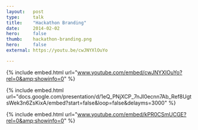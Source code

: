 ```yaml
---
layout:   post
type:     talk
title:    "Hackathon Branding"
date:     2014-02-02
hero:     false
thumb:    hackathon-branding.png
hero:     false
external: https://youtu.be/cwJNYXlOuYo

---
```


{% include embed.html url="www.youtube.com/embed/cwJNYXlOuYo?rel=0&amp;showinfo=0" %}

{% include embed.html url="docs.google.com/presentation/d/1eQ_PNjXCP_7nJI0ecnn7Ab_Ref8UgtsWek3n6ZsKixA/embed?start=false&loop=false&delayms=3000" %}

{% include embed.html url="www.youtube.com/embed/kPR0CSmUCGE?rel=0&amp;showinfo=0" %}
